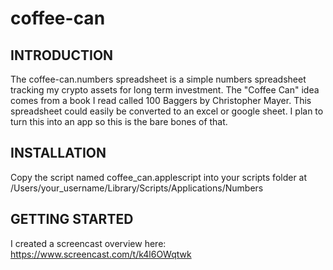 # coffee-can

INTRODUCTION
------------
The coffee-can.numbers spreadsheet is a simple numbers spreadsheet tracking my crypto assets for long term investment. The "Coffee Can" idea comes from a book I read called 100 Baggers by Christopher Mayer. This spreadsheet could easily be converted to an excel or google sheet. I plan to turn this into an app so this is the bare bones of that.

INSTALLATION
------------
Copy the script named coffee_can.applescript into your scripts folder at /Users/your_username/Library/Scripts/Applications/Numbers

GETTING STARTED
---------------
I created a screencast overview here:
https://www.screencast.com/t/k4l6OWqtwk
